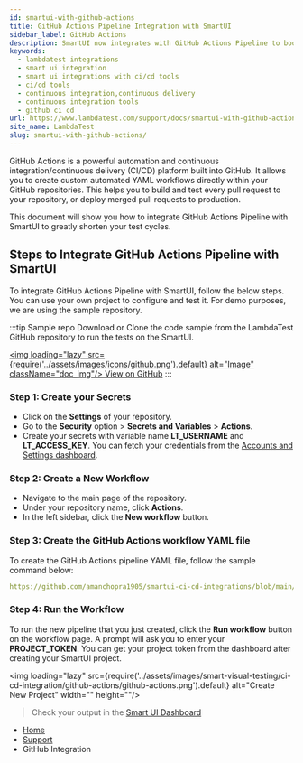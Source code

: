 ```yaml
---
id: smartui-with-github-actions
title: GitHub Actions Pipeline Integration with SmartUI
sidebar_label: GitHub Actions
description: SmartUI now integrates with GitHub Actions Pipeline to boost your go-to market delivery. Perform automated cross browser testing with SmartUI to ensure your development code renders seamlessly providing 10000+ real browsers running through machines.
keywords:
  - lambdatest integrations
  - smart ui integration
  - smart ui integrations with ci/cd tools
  - ci/cd tools
  - continuous integration,continuous delivery
  - continuous integration tools
  - github ci cd
url: https://www.lambdatest.com/support/docs/smartui-with-github-actions/
site_name: LambdaTest
slug: smartui-with-github-actions/
---
```


<script type="application/ld+json"
      dangerouslySetInnerHTML={{ __html: JSON.stringify({
       "@context": "https://schema.org",
        "@type": "BreadcrumbList",
        "itemListElement": [{
          "@type": "ListItem",
          "position": 1,
          "name": "LambdaTest",
          "item": "https://www.lambdatest.com"
        },{
          "@type": "ListItem",
          "position": 2,
          "name": "Support",
          "item": "https://www.lambdatest.com/support/docs/"
        },{
          "@type": "ListItem",
          "position": 3,
          "name": "GitHub Actions Pipeline Integration",
          "item": "https://www.lambdatest.com/support/docs/smartui-with-github-actions/"
        }]
      })
    }}
></script>
GitHub Actions is a powerful automation and continuous integration/continuous delivery (CI/CD) platform built into GitHub. It allows you to create custom automated YAML workflows directly within your GitHub repositories. This helps you to build and test every pull request to your repository, or deploy merged pull requests to production.

This document will show you how to integrate GitHub Actions Pipeline with SmartUI to greatly shorten your test cycles.

## Steps to Integrate GitHub Actions Pipeline with SmartUI
To integrate GitHub Actions Pipeline with SmartUI, follow the below steps. You can use your own project to configure and test it. For demo purposes, we are using the sample repository.

:::tip Sample repo
Download or Clone the code sample from the LambdaTest GitHub repository to run the tests on the SmartUI.

<a href="https://github.com/amanchopra1905/smartui-ci-cd-integrations" target="_blank" className="github__anchor"><img loading="lazy" src={require('../assets/images/icons/github.png').default} alt="Image" className="doc_img"/> View on GitHub</a>
:::

### Step 1: Create your Secrets
- Click on the **Settings** of your repository.
- Go to the **Security** option > **Secrets and Variables** > **Actions**.
- Create your secrets with variable name **LT_USERNAME** and **LT_ACCESS_KEY**. You can fetch your credentials from the [Accounts and Settings dashboard](https://accounts.lambdatest.com/security).

### Step 2: Create a New Workflow
-  Navigate to the main page of the repository.
-  Under your repository name, click  **Actions**.
-  In the left sidebar, click the **New workflow** button. 

### Step 3: Create the GitHub Actions workflow YAML file
To create the GitHub Actions pipeline YAML file, follow the sample command below:

```yaml reference title="github-actions.yml"
https://github.com/amanchopra1905/smartui-ci-cd-integrations/blob/main/.github/workflows/main.yml
```

### Step 4: Run the Workflow
To run the new pipeline that you just created, click the **Run workflow** button on the workflow page. A prompt will ask you to enter your **PROJECT_TOKEN**. You can get your project token from the dashboard after creating your SmartUI project.

<img loading="lazy" src={require('../assets/images/smart-visual-testing/ci-cd-integration/github-actions/github-actions.png').default} alt="Create New Project" width="" height=""/>

> Check your output in the [Smart UI Dashboard](https://smartui.lambdatest.com/projects)

<nav aria-label="breadcrumbs">
  <ul className="breadcrumbs">
    <li className="breadcrumbs__item">
      <a className="breadcrumbs__link" href="https://www.lambdatest.com">
        Home
      </a>
    </li>
    <li className="breadcrumbs__item">
      <a className="breadcrumbs__link" target="_self" href="https://www.lambdatest.com/support/docs/">
        Support
      </a>
    </li>
    <li className="breadcrumbs__item breadcrumbs__item--active">
      <span className="breadcrumbs__link">
        GitHub Integration
      </span>
    </li>
  </ul>
</nav>